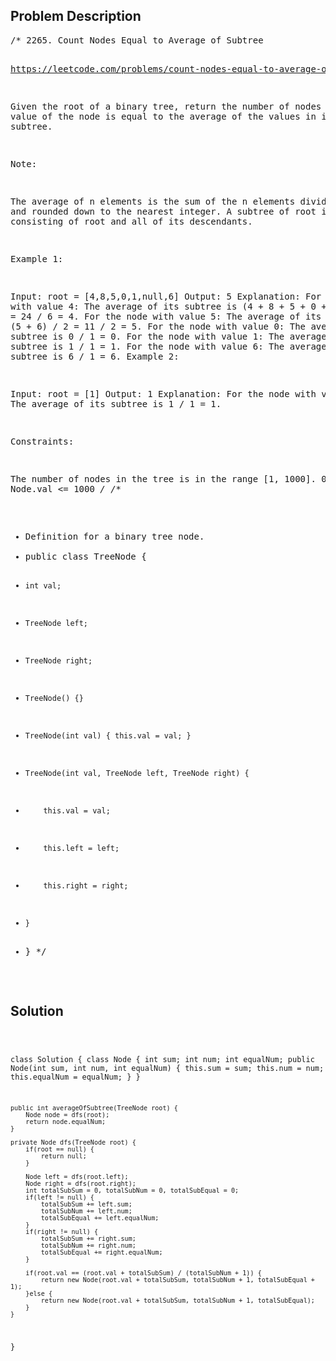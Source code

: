 <!--
<style>
  body { font-family: Arial, sans-serif; }
  .container { max-width: 400px; margin: 50px; padding: 10px; }
  .comment-block { background-color: #f9f9f9; padding: 10px; border-left: 5px solid #ccc; max-width: 400px; margin: 50px; overflow-wrap: break-word; white-space: pre-wrap; }
  .code-block { background-color: #f4f4f4; padding: 10px; border: 1px solid #ddd; }
</style>
-->

<div class='container'>
<h2>Problem Description</h2>
<div class='comment-block'>
<pre>
/* 2265. Count Nodes Equal to Average of Subtree

https://leetcode.com/problems/count-nodes-equal-to-average-of-subtree/description/

Given the root of a binary tree, return the number of nodes where the value of the 
node is equal to the average of the values in its subtree.

Note:

The average of n elements is the sum of the n elements divided by n and rounded 
down to the nearest integer.
A subtree of root is a tree consisting of root and all of its descendants.
 

Example 1:


Input: root = [4,8,5,0,1,null,6]
Output: 5
Explanation: 
For the node with value 4: The average of its subtree is (4 + 8 + 5 + 0 + 1 + 6) / 6 = 24 / 6 = 4.
For the node with value 5: The average of its subtree is (5 + 6) / 2 = 11 / 2 = 5.
For the node with value 0: The average of its subtree is 0 / 1 = 0.
For the node with value 1: The average of its subtree is 1 / 1 = 1.
For the node with value 6: The average of its subtree is 6 / 1 = 6.
Example 2:


Input: root = [1]
Output: 1
Explanation: For the node with value 1: The average of its subtree is 1 / 1 = 1.
 

Constraints:

The number of nodes in the tree is in the range [1, 1000].
0 <= Node.val <= 1000
*/
/**
 * Definition for a binary tree node.
 * public class TreeNode {
 *     int val;
 *     TreeNode left;
 *     TreeNode right;
 *     TreeNode() {}
 *     TreeNode(int val) { this.val = val; }
 *     TreeNode(int val, TreeNode left, TreeNode right) {
 *         this.val = val;
 *         this.left = left;
 *         this.right = right;
 *     }
 * }
 */
</pre>
</div>

<h2>Solution</h2>
<div class='code-block'>
<pre><code class='language-java'>

class Solution {
    class Node {
        int sum;
        int num;
        int equalNum;
        public Node(int sum, int num, int equalNum) {
            this.sum = sum;
            this.num = num;
            this.equalNum = equalNum;
        }
    }

    public int averageOfSubtree(TreeNode root) {
        Node node = dfs(root);
        return node.equalNum;
    }

    private Node dfs(TreeNode root) {
        if(root == null) {
            return null;
        }

        Node left = dfs(root.left);
        Node right = dfs(root.right);
        int totalSubSum = 0, totalSubNum = 0, totalSubEqual = 0;
        if(left != null) {
            totalSubSum += left.sum;
            totalSubNum += left.num;
            totalSubEqual += left.equalNum;
        }
        if(right != null) {
            totalSubSum += right.sum;
            totalSubNum += right.num;
            totalSubEqual += right.equalNum;
        }

        if(root.val == (root.val + totalSubSum) / (totalSubNum + 1)) {
            return new Node(root.val + totalSubSum, totalSubNum + 1, totalSubEqual + 1);
        }else {
            return new Node(root.val + totalSubSum, totalSubNum + 1, totalSubEqual);
        }
    }
}</code></pre>
</div>
</div>
